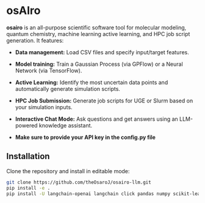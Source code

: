 # osAIro

**osairo** is an all-purpose scientific software tool for molecular modeling, quantum chemistry, machine learning active learning, and HPC job script generation. It features:

- **Data management:** Load CSV files and specify input/target features.
- **Model training:** Train a Gaussian Process (via GPFlow) or a Neural Network (via TensorFlow).
- **Active Learning:** Identify the most uncertain data points and automatically generate simulation scripts.
- **HPC Job Submission:** Generate job scripts for UGE or Slurm based on your simulation inputs.
- **Interactive Chat Mode:** Ask questions and get answers using an LLM-powered knowledge assistant.

- **Make sure to provide your API key in the config.py file**

## Installation

Clone the repository and install in editable mode:

```bash
git clone https://github.com/theOsaroJ/osairo-llm.git
pip install -e .
pip install -U langchain-openai langchain click pandas numpy scikit-learn

